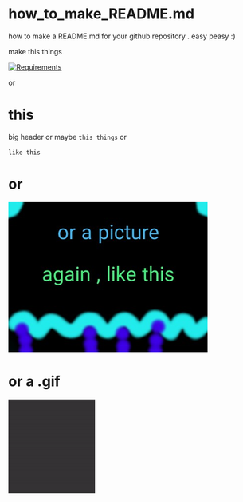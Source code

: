 # how_to_make_README.md
how to make a README.md for your github repository . easy peasy :)


make this things


[![Requirements](https://img.shields.io/badge/Requirements-python3%20%2F%20curl%20%2F%20git-blue)]()

or 
# this 
big header
or maybe ```this things``` or

    like this
    
# or        
![picture](https://github.com/khodekhadem/how_to_make_README.md/blob/main/or%20like%20this1.jpg)
# or a .gif

![picture](https://github.com/khodekhadem/how_to_make_README.md/blob/main/or%20like%20this%20gif.gif)
